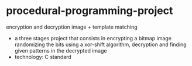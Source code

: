 # procedural-programming-project
encryption and decryption image + template matching

- a three stages project that consists in encrypting a bitmap image randomizing the bits using a xor-shift algorithm, decryption and finding given patterns in the decrypted image
- technology: C standard
